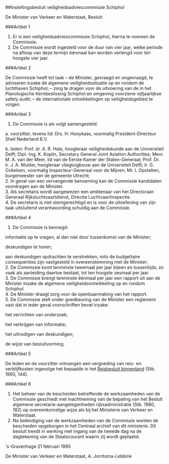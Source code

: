 <meta http-equiv='Content-Type' content='text/html; charset=utf-8' />

##Instellingsbesluit veiligheidsadviescommissie Schiphol

De Minister van Verkeer en Waterstaat,   Besluit:     

###Artikel  1  

1.  Er is een veiligheidsadviescommissie Schiphol, hierna te noemen de Commissie.   
2.  De Commissie wordt ingesteld voor de duur van vier jaar, welke periode na afloop van deze termijn éénmaal kan worden verlengd voor ten hoogste vier jaar.   

###Artikel  2  

De Commissie heeft tot taak – de Minister, gevraagd en ongevraagd, te adviseren inzake de algemene veiligheidssituatie op en rondom de luchthaven Schiphol; – zorg te dragen voor de uitvoering van de in het Planologische Kernbeslissing Schiphol en omgeving voorziene vijfjaarlijkse safety audit; – de internationale ontwikkelingen op veiligheidsgebied te volgen.  

###Artikel  3  

1.  De Commissie is als volgt samengesteld: 

a.  voorzitter, tevens lid: Drs. H. Hooykaas, voormalig President-Directeur Shell Nederland B.V. 

b.  leden: Prof. dr. A. R. Hale, hoogleraar veiligheidskunde aan de Universiteit Delft; Dipl.-Ing. K. Koplin, Secretary General Joint Aviation Authorities; Mevr. M. A. van der Meer, lid van de Eerste Kamer der Staten-Generaal; Prof. Dr. Ir. J. A. Mulder, hoogleraar vliegtuigbouw aan de Universiteit Delft; Ir. G. Ockeloen, voormalig Inspecteur-Generaal voor de Mijnen; Mr. I. Opstelten, burgemeester van de gemeente Utrecht;    
2.  In geval van een vervangende benoeming kan de Commissie kandidaten voordragen aan de Minister.   
3.  Als secretaris wordt aangewezen een ambtenaar van het Directoraat-Generaal Rijksluchtvaartdienst, Directie Luchtvaartinspectie.   
4.  De secretaris is niet stemgerechtigd en is voor de uitoefening van zijn taak uitsluitend verantwoording schuldig aan de Commissie.   

###Artikel  4  

1.  De Commissie is bevoegd: 

informatie op te vragen, al dan niet door tussenkomst van de Minister;

deskundigen te horen;

aan deskundigen opdrachten te verstrekken, mits de budgettaire consequenties zijn vastgesteld in overeenstemming met de Minister;   
2.  De Commissie komt tenminste tweemaal per jaar bijeen en tussentijds, zo vaak als aanleiding daartoe bestaat, tot ten hoogste zesmaal per jaar.   
3.  De Commissie brengt tenminste éénmaal per jaar een rapport uit aan de Minister inzake de algemene veiligheidsontwikkeling op en rondom Schiphol.   
4.  De Minister draagt zorg voor de openbaarmaking van het rapport.   
5.  De Commissie stelt onder goedkeuring van de Minister een reglement vast dat in ieder geval voorschriften bevat inzake: 

het verrichten van onderzoek;

het verkrijgen van informatie;

het uitnodigen van deskundigen;

de wijze van besluitvorming.   

###Artikel  5  

De leden en de voorzitter ontvangen een vergoeding van reis- en verblijfkosten ingevolge het bepaalde in het [Reisbesluit binnenland](../../../../../AMvB/reisbesluit/binnenland/BWBR0005889/README.md) (Stb. 1993, 144).  

###Artikel  6  

1.  Het beheer van de bescheiden betreffende de werkzaamheden van de Commissie geschiedt met inachtneming van de bepaling van het Besluit algemene secretarie-aangelegenheden rijksadministratie (Stb. 1980, 182) op overeenkomstige wijze als bij het Ministerie van Verkeer en Waterstaat.   
2.  Na beëindiging van de werkzaamheden van de Commissie worden de bescheiden opgeborgen in het Centraal archief van dit ministerie. Dit besluit treedt in werking met ingang van de tweede dag na de dagtekening van de Staatscourant waarin zij wordt geplaatst.  

's-Gravenhage 
21 februari 1995    

De 
Minister van Verkeer en Waterstaat, 
A. Jorritsma-Lebbink      
